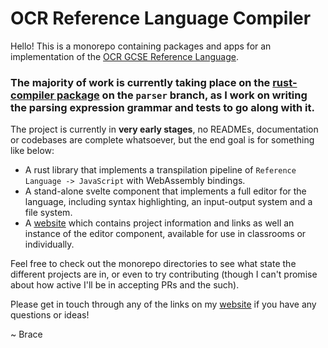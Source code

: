 # OCR Reference Language Compiler

Hello! This is a monorepo containing packages and apps for an implementation of the [OCR GCSE Reference Language](https://www.ocr.org.uk/Images/558027-specification-gcse-computer-science-j277.pdf#page=27).

### The majority of work is currently taking place on the [rust-compiler package](https://github.com/DoctorBracewell/ocr-compiler/tree/parser/packages/rust-compiler) on the `parser` branch, as I work on writing the parsing expression grammar and tests to go along with it.

The project is currently in **very early stages**, no READMEs, documentation or codebases are complete whatsoever, but the end goal is for something like below:

- A rust library that implements a transpilation pipeline of `Reference Language -> JavaScript` with WebAssembly bindings.
- A stand-alone svelte component that implements a full editor for the language, including syntax highlighting, an input-output system and a file system.
- A [website](https://brace.dev/ocr-compiler) which contains project information and links as well an instance of the editor component, available for use in classrooms or individually.

Feel free to check out the monorepo directories to see what state the different projects are in, or even to try contributing (though I can't promise about how active I'll be in accepting PRs and the such).

Please get in touch through any of the links on my [website](https://brace.dev/) if you have any questions or ideas!

~ Brace
